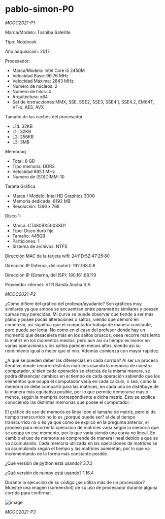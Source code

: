 # pablo-simon-P0
*MCOC2021-P1*

Marca/Modelo: Toshiba Satellite

Tipo: Notebook

Año adquisición: 2017

Procesador:
- Marca/Modelo: Intel Core i5 2450M
- Velocidad Base: 99.76 MHz
- Velocidad Máxima: 2843 MHz
- Numero de núcleos: 2
- Número de hilos: 4
- Arquitectura: x64
- Set de instrucciones:MMX, SSE, SSE2, SSE3, SSE4.1, SSE4.2, EM64T, VT-x, AES, AVX

Tamaño de las cachés del procesador
- L1d: 32KB
- L1i: 32KB
- L2: 256KB
- L3: 3MB

Memoriaq
- Total: 8 GB
- Tipo memoria: DDR3
- Velocidad 665.1 MHz
- Numero de (SO)DIMM: 10

Tarjeta Gráfica
- Marca / Modelo: Intel HD Graphics 3000
- Memoria dedicada: 8192 MB
- Resolución: 1366 x 768

Disco 1:
- Marca: CT480BX500SSD1
- Tipo: Disco duro fijo
- Tamaño: 445GB
- Particiones: 1
- Sistema de archivos: NTFS

Dirección MAC de la tarjeta wifi: 24:FD:52:47:25:80

Dirección IP (Interna, del router): 192.168.0.8

Dirección IP (Externa, del ISP): 190.161.68.119

Proveedor internet: VTR Banda Ancha S.A.

*MCOC2021-P2*

¿Cómo difiere del gráfico del profesor/ayudante?
Son gráficos muy similares ya que ambos se encuentran entre parametros similares y possen curvas muy parecidas. Mi curva se puede observar que tiende a ser más plano y posee pocas alteraciones o saltos, viendo que demoró en comenzar, asi significa que el computador trabaja de manera constante, pero puede ser lenta.
No como en el caso del profesor donde hay un momento que desacelera más en los saltos bruscos, osea recorre más lento la matriz en los momentos medios, pero aun así su tiempo es menor en varias operaciones y los saltos parecen menos altos, siendo asi su rendimiento igual o mejor que el mio. Además comienza con mayor rapidez.

¿A qué se pueden deber las diferencias en cada corrida?
Al ser un proceso iterativo donde recorre distintas matrices usando la memoria de nuestro computador, si bien cada operación se efectúa de la misma manera, se podrá diferenciar cambios en el tiempo de cada operación sabiendo que los elementos que ocupa el computador varía en cada calculo, o sea,
como la memoria se debe compartir para las matrices, en cada una se distribuye de la manera más equitativa posible, por lo que permite demorarse más o menos, según la mempria correspondiente a dicha matriz. Esto se explica conociendo las distintas memorias que posee el computador. 

El gráfico de uso de memoria es lineal con el tamaño de matriz, pero el de tiempo transcurrido no lo es ¿porqué puede ser?
el de el tiempo transcurrido no o és ya que como se explicó en la pregunta anterior, el proceso para recorrer la operacion de matrices varía según la memoria que se ocupa en ese momento, por lo que varía siendo una curva no lineal. En cambio el uso de memoria se comprende de manera lineal debido a que se va acumulando.
Cada memoria utilizada en las operaciones de matrices se va acumulando según el tiempo y las matrices aumentan, por lo que va incrementando de la forma más constante posible. 

¿Qué versión de python está usando?
3.7.3

¿Qué versión de numpy está usando?
1.16.4

Durante la ejecución de su código ¿se utiliza más de un procesador? Muestre una imagen (screenshot) de su uso de procesador durante alguna corrida para confirmar. 

![image](https://user-images.githubusercontent.com/88359228/128463141-4ebdb61f-b4a2-4c50-b32c-215d837ab60b.png)

*MCOC2021-P3*
